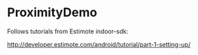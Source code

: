 # ProximityDemo

Follows tutorials from Estimote indoor-sdk:

http://developer.estimote.com/android/tutorial/part-1-setting-up/
